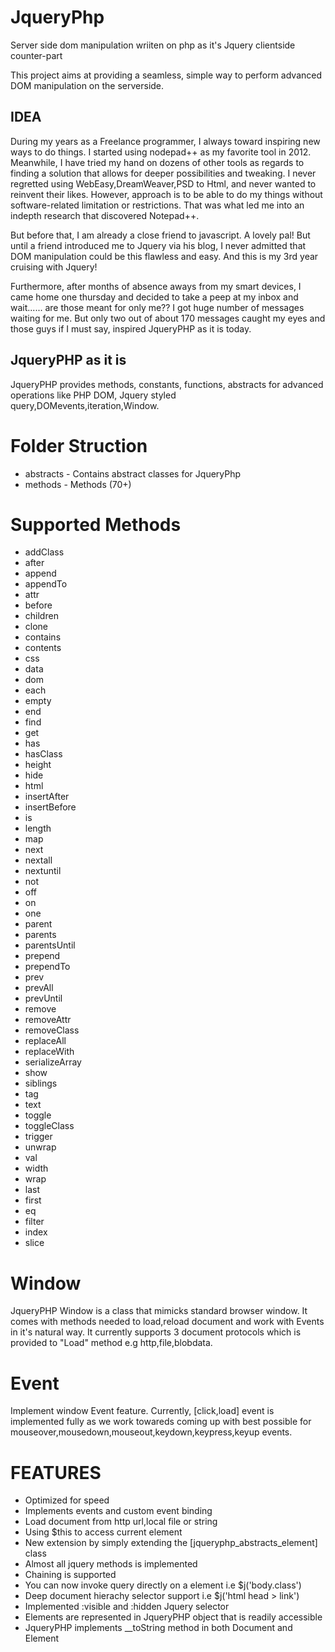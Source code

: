 # JqueryPhp
Server side dom manipulation wriiten on php as it's Jquery clientside counter-part

This project aims at providing a seamless, simple way to perform advanced DOM manipulation on the serverside.

IDEA
---------
 During my years as a Freelance programmer, I always toward inspiring new ways to do things. I started using nodepad++ as my favorite tool in 2012. Meanwhile, I have tried my hand on dozens of other tools as regards to finding a solution that allows for deeper possibilities and tweaking. I never regretted using WebEasy,DreamWeaver,PSD to Html, and never wanted to reinvent their likes. However, approach is to be able to do my things without software-related limitation or restrictions. That was what led me into an indepth research that discovered Notepad++.
 
 But before that, I am already a close friend to javascript. A lovely pal! But until a friend introduced me to Jquery via his blog, I never admitted that DOM manipulation could be this flawless and easy. And this is my 3rd year cruising with Jquery!
 
 Furthermore, after months of absence aways from my smart devices, I came home one thursday and decided to take a peep at my inbox and wait...... are those meant for only me?? I got huge number of messages waiting for me. But only two out of about 170 messages caught my eyes and those guys if I must say, inspired JqueryPHP as it is today.
 
 JqueryPHP as it is
 ----------
 JqueryPHP provides methods, constants, functions, abstracts for advanced operations like PHP DOM, Jquery styled query,DOMevents,iteration,Window.
 
 Folder Struction
=====================
  * abstracts - Contains abstract classes for JqueryPhp
  * methods - Methods (70+)
  
Supported  Methods
=====================
  * addClass
  * after
  * append
  * appendTo
  * attr
  * before
  * children
  * clone
  * contains
  * contents
  * css
  * data
  * dom
  * each
  * empty
  * end
  * find
  * get
  * has
  * hasClass
  * height
  * hide
  * html
  * insertAfter
  * insertBefore
  * is
  * length
  * map
  * next
  * nextall
  * nextuntil
  * not
  * off
  * on
  * one
  * parent
  * parents
  * parentsUntil
  * prepend
  * prependTo
  * prev
  * prevAll
  * prevUntil
  * remove
  * removeAttr
  * removeClass
  * replaceAll
  * replaceWith
  * serializeArray
  * show
  * siblings
  * tag
  * text
  * toggle
  * toggleClass
  * trigger
  * unwrap
  * val
  * width
  * wrap
  * last
  * first
  * eq
  * filter
  * index
  * slice
 
Window
=====================
JqueryPHP Window is a class that mimicks standard browser window. It comes with methods needed to load,reload document and work with Events in it's natural way. 
It currently supports 3 document protocols which is provided to "Load" method e.g http,file,blobdata.

 Event
=====================
Implement window Event feature. 
Currently, [click,load] event is implemented fully as we work towareds coming up with best possible for mouseover,mousedown,mouseout,keydown,keypress,keyup events. 


 FEATURES
=====================
* Optimized for speed
* Implements events and custom event binding
* Load document from http url,local file or string
* Using $this to access current element
* New extension by simply extending the [jqueryphp_abstracts_element] class
* Almost all jquery methods is implemented
* Chaining is supported
* You can now invoke query directly on a element i.e $j('body.class')
* Deep document hierachy selector support i.e $j('html head > link')
* Implemented :visible and :hidden Jquery selector
* Elements are represented in JqueryPHP object that is readily accessible
* JqueryPHP implements __toString method in both Document and Element
